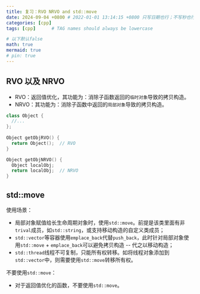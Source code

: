 ```yaml
---
title: 复习：RVO NRVO and std::move
date: 2024-09-04 +0800 # 2022-01-01 13:14:15 +0800 只写日期也行；不写秒也行；这样也行 2022-03-09T00:55:42+08:00
categories: [cpp]
tags: [cpp]      # TAG names should always be lowercase

# 以下默认false
math: true
mermaid: true
# pin: true
---
```


## RVO 以及 NRVO

* RVO：返回值优化，其功能为：消除子函数返回的`临时对象`导致的拷贝构造。
* NRVO：其功能为：消除子函数中返回的`局部对象`导致的拷贝构造。

```c++
class Object {
  //...
};
 
Object getObjRVO() {
  return Object();  // RVO
}

Object getObjNRVO() {
  Object localObj;
  return localObj;  // NRVO
}
```

## std::move

使用场景：

* 局部对象赋值给长生命周期对象时，使用`std::move`。前提是该类里面有非`trival`成员，如`std::string`，或支持移动构造的自定义类成员；
* `std::vector`等容器使用`emplace_back`代替`push_back`，此时针对局部对象使用`std::move` + `emplace_back`可以避免拷贝构造 -- 代之以移动构造；
* `std::thread`线程不可复制，只能所有权转移。如将线程对象添加到`std::vector`中，则需要使用`std::move`转移所有权。

不要使用`std::move`：

* 对于返回值优化的函数，不要使用`std::move`。
